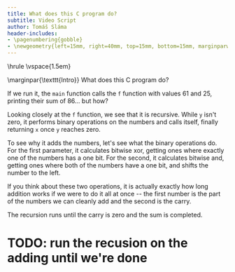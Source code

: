 ```yaml
---
title: What does this C program do?
subtitle: Video Script
author: Tomáš Sláma
header-includes:
- \pagenumbering{gobble}
- \newgeometry{left=15mm, right=40mm, top=15mm, bottom=15mm, marginparwidth=30mm}
---
```


\hrule
\vspace{1.5em}

\marginpar{\texttt{Intro}}
What does this C program do?

If we run it, the `main` function calls the `f` function with values 61 and 25, printing their sum of 86... but how?

Looking closely at the `f` function, we see that it is recursive.
While `y` isn't zero, it performs binary operations on the numbers and calls itself, finally returning `x` once `y` reaches zero.

To see why it adds the numbers, let's see what the binary operations do.
For the first parameter, it calculates bitwise xor, getting ones where exactly one of the numbers has a one bit.
For the second, it calculates bitwise and, getting ones where both of the numbers have a one bit, and shifts the number to the left.

If you think about these two operations, it is actually exactly how long addition works if we were to do it all at once -- the first number is the part of the numbers we can cleanly add and the second is the carry.

The recursion runs until the carry is zero and the sum is completed.

# TODO: run the recusion on the adding until we're done
